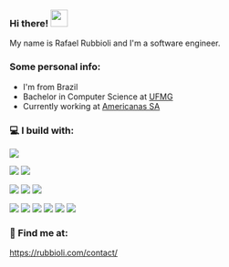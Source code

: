 ### Hi there! <img src="https://raw.githubusercontent.com/MartinHeinz/MartinHeinz/master/wave.gif" width="30px">

My name is Rafael Rubbioli and I'm a software engineer.

### Some personal info:
- I'm from Brazil
- Bachelor in Computer Science at [UFMG](https://www.dcc.ufmg.br/dcc/)
- Currently working at [Americanas SA](https://www.linkedin.com/company/americanas-sa/)

### 💻 I build with:
![](https://img.shields.io/badge/OS-Linux-informational?style=flat&logo=linux&logoColor=white&color=blue)

![](https://img.shields.io/badge/Lang-Go-informational?style=flat&logo=go&logoColor=white&color=blue)
![](https://img.shields.io/badge/Lang-Python-informational?style=flat&logo=python&logoColor=white&color=blue)

![](https://img.shields.io/badge/Tools-GraphQL-informational?style=flat&logo=graphql&logoColor=white&color=blue)
![](https://img.shields.io/badge/Tools-Rest-informational?style=flat&logo=elastic&logoColor=white&color=blue)
![](https://img.shields.io/badge/Tools-gRPC-informational?style=flat&logo=grpc&logoColor=white&color=blue)

![](https://img.shields.io/badge/Tools-Docker-informational?style=flat&logo=docker&logoColor=white&color=blue)
![](https://img.shields.io/badge/Tools-Kubernetes-informational?style=flat&logo=kubernetes&logoColor=white&color=blue)
![](https://img.shields.io/badge/Tools-Mariadb-informational?style=flat&logo=mariadb&logoColor=white&color=blue)
![](https://img.shields.io/badge/Tools-Influxdb-informational?style=flat&logo=influxdb&logoColor=white&color=blue)
![](https://img.shields.io/badge/Tools-Grafana-informational?style=flat&logo=grafana&logoColor=white&color=blue)
![](https://img.shields.io/badge/Tools-ElasticSearch-informational?style=flat&logo=elastic&logoColor=white&color=blue)

### 💬 Find me at:
https://rubbioli.com/contact/


